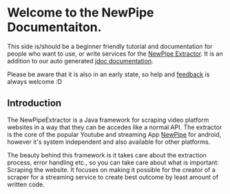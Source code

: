 # Welcome to the NewPipe Documentaiton.

This side is/should be a beginner friendly tutorial and documentation for people who want to use, or write services for the [NewPipe Extractor](https://github.com/TeamNewPipe/NewPipeExtractor).
It is an addition to our auto generated [jdoc documentation](https://teamnewpipe.github.io/NewPipeExtractor/javadoc/).

Please be aware that it is also in an early state, so help and [feedback](https://github.com/TeamNewPipe/documentation/issues) is always welcome :D


## Introduction

The NewPipeExtractor is a Java framework for scraping video platform websites in a way that they can be accedes like a normal API. The extractor is the core of the popular Youtube and streaming App [NewPipe](https://newpipe.schabi.org) for android, however it's system independent and also available for other platforms. 

The beauty behind this framework is it takes care about the extraction process, error handling etc., so you can take care about what is important: Scraping the website.
It focuses on making it possible for the creator of a scraper for a streaming service to create best outcome by least amount of written code.
